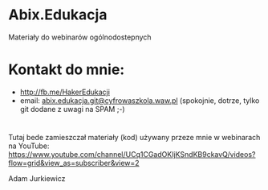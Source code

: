 # Abix.Edukacja
Materiały do webinarów ogólnodostepnych 
#
# Kontakt do mnie: 
* http://fb.me/HakerEdukacji
* email: abix.edukacja.git@cyfrowaszkola.waw.pl (spokojnie, dotrze, tylko git dodane z uwagi na SPAM ;-)
#

Tutaj bede zamieszczał materiały (kod) używany przeze mnie w webinarach na YouTube:
https://www.youtube.com/channel/UCq1CGadOKIjKSndKB9ckavQ/videos?flow=grid&view_as=subscriber&view=2

Adam Jurkiewicz
